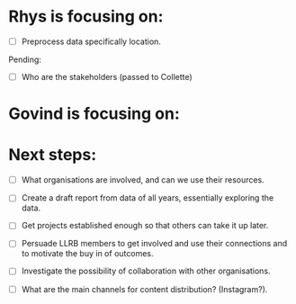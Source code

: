 # Rhys is focusing on:

- [ ] Preprocess data specifically location.

Pending:
- [ ] Who are the stakeholders (passed to Collette)

# Govind is focusing on:



# Next steps:
- [ ] What organisations are involved, and can we use their resources.
- [ ] Create a draft report from data of all years, essentially exploring the data.
- [ ] Get projects established enough so that others can take it up later. 
- [ ] Persuade LLRB members to get involved and use their connections and to motivate the buy in of outcomes.
- [ ] Investigate the possibility of collaboration with other organisations.
- [ ] What are the main channels for content distribution? (Instagram?).


